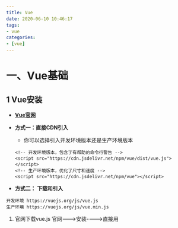 ```yaml
---
title: Vue
date: 2020-06-10 10:46:17
tags:
- vue
categories:
- [vue]
---
```


# 

#  一、Vue基础

##  1 Vue安装

* **[Vue官网]( https://cn.vuejs.org/ )**

* **方式一：直接CDN引入**

  * 你可以选择引入开发环境版本还是生产环境版本

  ```
  <!-- 开发环境版本，包含了有帮助的命令行警告 --> 
  <script src="https://cdn.jsdelivr.net/npm/vue/dist/vue.js"></script>
  <!-- 生产环境版本，优化了尺寸和速度 -->
  <script src="https://cdn.jsdelivr.net/npm/vue"></script>
  ```

* **方式二： 下载和引入**

```
开发环境 https://vuejs.org/js/vue.js 
生产环境 https://vuejs.org/js/vue.min.js
```

1. 官网下载vue.js   官网--->安装---->直接用<script>引入方式(下载文件就是vue.js)  -----  开发阶段下载开发版本
2. 在项目中新建js文件夹  再将vue.js文件  放入js文件夹下
3. 引入及使用

   * 创建Vue对象的时候，传入了一些options：{}
     * {}中包含了el属性：该属性决定了这个Vue对象挂载到哪一个元素上,以"id"确定元素。
     * {}中包含了data属性：该属性中通常会存储一些数据
       * 这些数据可以是我们直接定义出来的。
       * 也可能是来自网络，从服务器加载的。

```
    <div id="app">{{message}}
        <h1>{{name}}</h1>
    </div>
    <script src="../js/vue.js"></script>
    <script>
        const app = new Vue({
            el:'#app',
            data:{
                message:'你好呀  hello  vue',
                name : 'maxthon'
            }
        })
    </script>
```

* **方式三：NPM安装**

```js
npm install vue --save
```



##  2 Vue中的MVVM

* [MVVM维基百科](https://zh.wikipedia.org/wiki/MVVM)

  ![](Vuejs/vue-mvvm.png)

* View

  * DOM层。
  * 给用户展示各种信息。

* Model
  
  * 数据层 -->传入Vue的options中的data
* VueModel
  * 视图模型层：View和Model沟通的桥梁。
  * 实现了Data Binding，也就是数据绑定，将Model的改变实时的反应到View中
  * 实现了DOM Listener，也就是DOM监听，当DOM发生一些事件(点击、滚动、touch等)时，可以监听到，并在需要的情况下改变对应的Data。

##  3 传入Vue的options

* 创建Vue对象的时候，传入了一些options：{}
  * {}中包含了el属性：该属性决定了这个Vue对象挂载到哪一个元素上。
  * {}中包含了data属性：该属性中通常会存储一些数据
    * 这些数据可以是我们直接定义出来的。
    * 也可能是来自网络，从服务器加载的。
  * {}中包含了methods属性：该属性中定义了函数
  * {}中包含了computed 属性:  计算属性

```js
<div id="app">{{message}}
    <h1>{{name}}</h1>
    <ul>
        <li v-for="item in movies">{{item}}</li>
    </ul>
    <h1>当前计数：{{count}}</h1>
    <button v-on:click="add">+</button>
    <button v-on:click="sub">-</button>
</div>
<script src="../js/vue.js"></script>
<script>
    const app = new Vue({
        el:'#app',
        data:{
            message:'你好呀  hello  vue',
            name : 'jack ma',
            movies:['心灵捕手','阿甘正传','星际穿越'],
            count:0
        },
        methods:{
            add(){
                console.log('add')
                this.count++
            },
            sub(){
                console.log('sub')
                this.count--
            }
        }
    })
</script>
```

##  4 Vue生命周期

<img src="Vuejs/vue-lifetime.png" style="zoom: 67%;" />

###  4.1 生命周期各时间节点易错点

1. **created()中获取不了组件及元素**

​       *报错原因：*

* el是在created（）周期函数之后才挂载到Vue中的
* 所以在created（）中获取的组件或元素为空

​      *解决办法：*

* 将获取组件及元素的操作放到mounted（）周期函数中执行

2. **mouted()中可能数据还没有加载完成**

* mouted()在el挂载完成后执行

3. **update()中DOM渲染还没有完成**

* update()在数据更新到DOM后执行

4. **$nextTick()中图片还没有加载完成**

* $nextTick(()=>{回调函数}) 在DOM渲染完成后执行

  * update()钩子函数是在是数据更新到DOM完成的时间节点
  * nextTick()函数是在数据更新且DOM渲染完成后的时间节点(*DOM渲染完成 不包括图片加载完成*)

```
this.$nextTick(() => {
	//DOM渲染完成后需要执行的操作
})
```



#  二、Vue基础语法

##  1 插值操作

#### mustache语法（双大括号）

* 数据绑定是**响应式**的

#### v-once

* 该指令表示元素和组件只渲染一次，view层展示的数据不会随着model层数据的变化而改变。

```js
<div id="app">
    <h1 v-once>{{name}}</h1>
</div>
<script src="../js/vue.js"></script>
<script>
    const app = new Vue({
        el:'#app',
        data:{
            name : 'jack ma'
        }
    })
</script>
```

#### v-html

* 该指令用于解析html代码
* 当数据内容本身就是html代码时可以只用这个指令解析并展示

![1590900171394](Vuejs/v-thml.png)

####  v-text

* v-text作用和Mustache比较相似：都是用于将数据显示在界面中
* v-text通常情况下，接受一个string类型

```js
<div id="app">
    <h1 >{{name}}</h1>---------1
    <h1 v-text="name"></h1>----2
</div>
<script src="../js/vue.js"></script>
<script>
    const app = new Vue({
        el:'#app',
        data:{
            name : 'jack ma'
        }
    })
</script>


//展示效果相同
jack ma------1
jack ma------2
```

####  v-pre

* v-pre用于跳过这个元素和它子元素的编译过程，用于显示原本的Mustache语法。

```js
<div id="app">
    <h1 >{{name}}</h1>---------1
    <h1 v-pre >{{name}}</h1>----2
</div>
<script src="../js/vue.js"></script>
<script>
    const app = new Vue({
        el:'#app',
        data:{
            name : 'jack ma'
        }
    })
</script>


//展示效果相同
jack ma------1
{{name}}------2
```

####  v-cloak

* 在vue实例编译完成之前，浏览器会直接显示未编译的Mustache标签。
* 为了避免这个问题，设置`v-cloak`指令可以 不显示Mustache标签，直到编译结束再显示编译之后的效果
* [v-cloak]{} 设置未编译完成之前的显示效果

```js
<div id="app">
    <h1 v-cloak>{{name}}</h1>
</div>
<script src="../js/vue.js"></script>
<script>
    const app = new Vue({
        el:'#app',
        data:{
            name : 'jack ma'
        }
    })
</script>
<style>
  [v-cloak] {
  	display: none;  //设置为不显示
  }       
</style>
```

##  2 绑定属性

####  v-bind

* `v-bind`用于： 1绑定一个或多个属性；2向组件传递props值

* 可以动态绑定的属性：图片链接`src`、网站链接`href`、类、样式等

* **`v-bind`的语法糖：`:`** 

  ```js
  v-bind:src="http:\\a.png"    等同于    :src="http:\\a.png"
  ```

####  v-bind绑定class

* 1 对象语法

  ```html
  //'active'、'line'为类名
  //isActive、isLine  为标志位  只有true、false取值  控制类是否生效
  <h2 class="title" :class="{'active': isActive, 'line': isLine}">Hello World</h2>
  ```

* 2 数组语法

  * 为类名时带`引号`

  ```html
  //'active'、'line'为类名
  <h2 class="title" :class=“[‘active’, 'line']">Hello World</h2>
  ```

  * 为变量名时不带引号  

  ```js
  <div id="app">
      <h1 :class=“[active, line]">{{name}}</h1>
  </div>
  <script src="../js/vue.js"></script>
  <script>
      const app = new Vue({
          el:'#app',
          data:{
              active : {color: red},
              ling: {font-size: 10px}
          }
      })
  </script>
  ```

####   v-bind绑定style

* 1 对象语法

  * style后面跟的是一个对象类型
    * 对象的key是CSS属性名称
    * 对象的value是具体赋的值，值可以来自于data中的属性

  ```js
  :style="{color: currentColor, fontSize: fontSize + 'px'}"
  ```

* 2 数组语法

  ```html
  <div :style="[baseStyles, overridingStyles]"></div>
  
  data: {
  	baseStyles:{backgroundcolor:'red'}  
  }
  ```

##  3 计算属性

####   computed

* `computed`用于将数据进行转化、多个数据相结合再提供一个简单的属性绑定到html模块中

  * 案例

  ```js
  <div id="app">
      <h1>{{fullName}}</h1>
  </div>
  <script src="../js/vue.js"></script>
  <script>
      const app = new Vue({
          el:'#app',
          data:{
              firstName: 'jack',
              lastName: 'ma'
          },
          computed: {
              fullName(){
                  return this.firstName+ ' '+ lastName
              }
          }
      })
  </script>
  //效果
  jack ma
  ```

* `compoouted`的`get`和`set`

  * `computed`中定义的计算属性本来是包含`get`和`set`方法，`get`用于获取计算属性的结果，`set`用于设置计算属性，但是一般都只需要获取`get`，所以就简写成上面的函数形式，直接返回计算结果
  * 案例

  ```js
  <div id="app">
      <h1>{{fullName}}</h1>
  </div>
  <script src="../js/vue.js"></script>
  <script>
      const app = new Vue({
          el:'#app',
          data:{
              firstName: 'jack',
              lastName: 'ma'
          },
          computed: {
              fullName: {
                  get(){
                      return this.firstName+ ' '+ lastName
                  },
                  set(newName) {
                      const names = newName.split(' ‘)
                      this.firsName = names[0]
                      this,lastName = names[1]
                  }
              }
          }
      })
  </script>
  //效果
  jack ma
  ```

####  computed VS methods

* computed 和 methods中定义的方法都可以达到对data数据加工的效果
* 但是：**计算属性会进行缓存，如果多次使用时，计算属性只会调用一次**  即只会计算一次  然后将计算结果保存，避免了重复无用的计算，节省了计算能力。

##  4 事件监听

####  v-on

* [v-on官方教程](https://cn.vuejs.org/v2/api/#v-on)
* `v-on`监听的事件包括`DOM`原生事件和组件自定义事件

* `v-on`的语法糖：`@`

* 案例

  * 三个点击按钮的效果一样

  ```js
  <div id="app">
      <h1>{{counter}}</h1>
  	<button v-on:click="counter++">点击counter+1</button>
  	<button v-on:click="onCounter">点击counter+1</button>
  	<button @:click="onCounter">点击counter+1</button>
  </div>
  <script src="../js/vue.js"></script>
  <script>
      const app = new Vue({
          el:'#app',
          data:{
              counter: 0
          },
          monteds: {
              onCounter(){
                  this.counter++
              }
          }
      })
  </script>
  ```

####  v-on参数

* 如果`v-on`方法不需要额外参数，那么方法后的()可以不添加

  * 不带`()`时，如果方法本身中有一个参数，那么会默认将原生事件event参数传递进去

* 如果`v-on`需要传入某个参数，同时需要event时，可以通过$event传入原生事件。

* 案例

  ```js
  <div id="app">
      <h1>{{counter}}</h1>
  	<button @:click="addOne">点击counter+1</button>
  	<button @:click="addTen(10, $event)">点击counter+10</button>
  </div>
  <script src="../js/vue.js"></script>
  <script>
      const app = new Vue({
          el:'#app',
          data:{
              counter: 0
          },
          monteds: {
              addOne(event){
                  console.log(event)
                  this.counter++
              },
              addTen(count, event){
                  this.counter += count
                  console.log(event)
              }
          }
      })
  </script>
  ```

####  v-on 修饰符

* `.stop`: 阻止冒泡
* `.prevent`: 阻止默认事件的调用  例如form的submit(提交)
* `.native `:监听组件根元素的原生事件。
* `.once` :只触发一次回调。

####  DOM原生事件列表

**[DOM原生事件列表](https://developer.mozilla.org/zh-CN/docs/Web/Events)**

##  5 条件判断

####  v-if、v-else-if、v-else

* v-if的原理
  
* v-if后面的条件为false时，对应的元素以及其子元素不会渲染。也就是根本不会有对应的标签出现在DOM中。
  
* 案例

  ```js
  <div id="app">
      <div v-if=“score>=90”>优秀</div>
      <div v-else-if=“score>=60”>及格</div>
      <div v-else>不及格</div>
  </div>
  <script src="../js/vue.js"></script>
  <script>
      const app = new Vue({
          el:'#app',
          data:{
              score: 99
          }
      })
  </script>
  ```

####  v-if VS  v-show

* v-if条件为false时，对应的元素以及其子元素不会渲染。
* v-show条件为false时，对应的元素以及其子元素会渲染。只是将元素的display属性设置为none，所以没有显示出来。
* 总结：
  * 当需要在显示与隐藏之间切片很频繁时，使用v-show
  * 当只有少次切换时，通常使用v-if

##  6 遍历循环

####  v-for

* 遍历数组

  * item: 数组中的元素
  * index： 数组中元素的索引

  ```js
  v-for=(item, index) in items
  ```

* 遍历对象

  ```js
  (属性值，属性名，属性索引)  in   info 
  (value, key,  index) in info 
  ```

####  :key

* **key的作用主要是为了高效的更新虚拟DOM。**

* 当某一层有很多相同的节点时，也就是列表节点时，我们希望插入一个新的节点，在B和C之间加一个F

  ![1590913636403](Vuejs/diff-f.png)

  * Vue的虚拟DOM的Diff算法的处理方式是：C更新成F，D更新成C，E更新成D，最后再插入E，所以效率很低

    ![](Vuejs/diff-e.png)

  * 使用key

    * key相当于给每个节点做了唯一的标识
    * 这样就可以直接插入到B、C直接  效率更高

##  7 双向绑定

####  v-model

* `v-model`指令用于实现表单元素和数据的双向绑定
* 可使用标签：`input`、`textarea`

* 案例

  * 双向绑定流程
    * 因为input中的v-model绑定了message，所以会实时将输入的内容传递给message，message发生改变。
    * 当message发生改变时，因为上面我们使用Mustache语法，将message的值插入到DOM中，所以DOM会发生响应的改变。

  ```js
  <div id="app">
      <input type="text" v-model="message">
      <h2>{{message}}</h2>
  </div>
  <script src="../js/vue.js"></script>
  <script>
      const app = new Vue({
          el:'#app',
          data:{
              message: ''
          }
      })
  </script>
  ```

* **v-model原理**

  * 1.v-bind绑定一个value属性
  * 2.v-on指令给当前元素绑定input事件，将输入赋值给data中的数据

  ```js
  <input type="text" v-model="message">
  等同于
  <input type="text" v-bind:value="message" v-on:input="message = $event.target.value">
  ```

####  v-model:radio

* 用于多个单选框

<img src="Vuejs/v-model-radio.png" style="zoom:75%;" />

####  v-model:checkbox

* 单个勾选框：
  * v-model即为布尔值.
  * 此时input的value并不影响v-model的值。
* 多个复选框：
  * 当是多个复选框时，因为可以选中多个，所以对应的data中属性是一个数组。
  * 当选中某一个时，就会将input的value添加到数组中。

<img src="Vuejs/v-model-checkbox.png" style="zoom:75%;" />

<img src="Vuejs/v-model=checkbox-1.png" style="zoom:75%;" />

####   v-model:select

* 单选：
  * 只能选中一个值。
  * v-model绑定的是一个值。
  * 当我们选中option中的一个时，会将它对应的value赋值到mySelect中
* 多选：可以选中多个值。
  * v-model绑定的是一个数组。
  * 当选中多个值时，就会将选中的option对应的value添加到数组mySelects中

<img src="Vuejs/v-model-select-1.png" style="zoom:80%;" />

<img src="Vuejs/v-model-select-2.png" style="zoom:80%;" />

<img src="Vuejs/v-model-select-3.png" style="zoom:80%;" />

####   v-model修饰符

* lazy修饰符：
  * 默认情况下，v-model默认是在input事件中同步输入框的数据的。
  * 也就是说，一旦有数据发生改变对应的data中的数据就会自动发生改变。
  * lazy修饰符可以让数据在失去焦点或者回车时才会更新：
* number修饰符：
  * 默认情况下，在输入框中无论我们输入的是字母还是数字，都会被当做字符串类型进行处理。
  * 但是如果我们希望处理的是数字类型，那么最好直接将内容当做数字处理。
  * number修饰符可以让在输入框中输入的内容自动转成数字类型：
* trim修饰符：
  * 如果输入的内容首尾有很多空格，通常我们希望将其去除
  * trim修饰符可以过滤内容左右两边的空格

```js
v-model.lazy="message"
v-model.number="message"
v-model.trim="message"
```





#  三、Vue组件化开发

##  1 组件化开发基础内容

###  1.1 注册组件

1. 创建组件构造器

* `Vue.extend()`
  * 传入自定义组件的模板 `template`
  * Vue2.x后这种写法就不再使用

2. 注册组件

* `Vue.component()`
  * 将组件构造器注册为一个组件，并且给它起一个组件的标签名称。
  * 传递两个参数：1、注册组件的标签名 2、组件构造器

3. 使用组件
   * 组件必须挂载在Vue实例下

```js
<div id="app">
    <!-- 3 使用组件 -->
    <m-cpn></m-cpn>
 </div>
 <script src="../js/vue.js"></script>
 <script>
    //  1 创建组件构造器
    const myComponent = Vue.extend({
        template: `
            <div>
                <h2>组件标题</h2>
                <p>我是组件内容</p>
            </div>
        `
    })
    // 2 注册组件  并定义组件标签的名称
    Vue.component('m-cpn', myComponent)
    
     const app = new Vue({
         el:'#app'
     })
 </script>
```



###  1.2 全局组件与局部组件

1. 全局组件

* 调用Vue.component()注册组件时，组件的注册是全局的。通该方法注册的组件可以在任意Vue实例下使用。

```js
// app1、app2两个实例都可以使用这个组件
<div id="app1">
    <!-- 3 使用组件 -->
    <m-cpn></m-cpn>
 </div>
<div id="app2">
    <!-- 3 使用组件 -->
    <m-cpn></m-cpn>
 </div>
 <script src="../js/vue.js"></script>
 <script>
    //  1 创建组件构造器
    const myComponent = Vue.extend({
        template: `
            <div>
                <h2>组件标题</h2>
                <p>我是组件内容</p>
            </div>
        `
    })
    // 2 注册组件  并定义组件标签的名称
    Vue.component('m-cpn', myComponent)
    
     const app1 = new Vue({
         el:'#app1'
     })
     
 	 const app2 = new Vue({
         el:'#app2'
     })
 </script>
```

2. 局部组件

* 若组件是在某个Vue实例中注册的，那么这个组件是局部组件，只能在这个Vue实例中使用。

```js
// app1可以使用这个组件   app2不会渲染出该组件
<div id="app1">
    <!-- 3 使用组件 -->
    <m-cpn></m-cpn>
 </div>
<div id="app2">
    <!-- 3 使用组件 -->
    <m-cpn></m-cpn>
 </div>
 <script src="../js/vue.js"></script>
 <script>
    //  1 创建组件构造器
    const myComponent = Vue.extend({
        template: `
            <div>
                <h2>组件标题</h2>
                <p>我是组件内容</p>
            </div>
        `
    })
    
     const app1 = new Vue({
         el:'#app1',
         components: {
             'my-cpn': myComponent   // 2 注册组件  并定义组件标签的名称
         }
     })
     
 	 const app2 = new Vue({
         el:'#app2'
     })
 </script>
```

###  1.3 父组件与子组件

* 传入组件构造器可以有： 模板`template`,还可以注册子组件`components`

```js
<div id="app">
    <!-- 3 使用组件 -->
    <parent-cpn></parent-cpn>
 </div>
 <script src="../js/vue.js"></script>
 <script>
    //  1 创建子组件构造器
    const myComponent1 = Vue.extend({
        template: `
            <div>
                <h2>我是子组件</h2>
                <p>我是子组件内容</p>
            </div>
        `
    })
    //  2 创建父组件构造器
    const myComponent2 = Vue.extend({
        template: `
            <div>
                <h2>我是父组件</h2>
                <p>我是父组件内容</p>
            </div>
        `,
        components: {
            'child-cpn': myComponent1   //父组件中注册子组件
        }
    })

     const app = new Vue({
         el:'#app',
         components: {
            'parent-cpn': myComponent2   //Vue实例中注册父组件
        }
     })
 </script>
```

###  1.4 注册组件语法糖

1. 注册全局组件语法糖

```js
Vue.component('m-cpn', {
    template: `
        <div>
            <h2>组件标题</h2>
            <p>我是组件内容</p>
        </div>
    `
})
```

2. 注册局部组件语法糖

```js
 const app = new Vue({
     el:'#app',
     components: {
        'parent-cpn': {
            template: `
                <div>
                    <h2>组件标题</h2>
                    <p>我是组件内容</p>
                </div>
            ` 
        }  
    }
 })
```

###  1.5 模板分离写法

1. 使用`<script> `标签实现

```js
<!-- 使用组件 -->
<div id="app">
    <m-cpn></m-cpn>
 </div>

 <!-- 组件模板 -->
 <script type="text/x-template" id="myCpn">
     <div>
        <h2>组件标题</h2>
        <p>我是组件内容</p>
    </div>
 </script>
 <script src="../js/vue.js"></script>

 <!-- Vue实例 -->
 <script>
     const app = new Vue({
         el:'#app',
         components: {
            'm-cpn': {
                template: '#myCpn'
            }
         }
     })
 </script>
```

2. 使用`<template>`标签实现

```js
<!-- 使用组件 -->
<div id="app">
    <m-cpn></m-cpn>
 </div>

 <!-- 组件模板 -->
 <template id="myCpn">
     <div>
        <h2>组件标题</h2>
        <p>我是组件内容</p>
    </div>
 </template>

 <script src="../js/vue.js"></script>
 <!-- Vue实例 -->
 <script>
     const app = new Vue({
         el:'#app',
         components: {
            'm-cpn': {
                template: '#myCpn'
            }
         }
     })
 </script>
```

###  1.6 组件数据存储

* **data在组件中必须是一个函数**
  * 因为组件会在多个位置使用，若data是对象形式，那么多个使用的位置就会指向同一个数据内存地址，一个位置修改数据，其他地方也会发生改变，导致组件相互影响，不能单独使用。若data是函数形式，在多个位置使用该组件时，会data函数会返回一个属于使用时组件自己的数据存储地址，是的组件使用是隔离的，不会互相影响。

```js
// 使用组件 
<div id="app">
    <m-cpn></m-cpn>
 </div>

 // 组件模板 
 <template id="myCpn">
     <div>
        <h2>组件标题</h2>
        <p>我是组件内容</p>
		<p>{{message}}</p>    
    </div>
 </template>
 <script src="../js/vue.js"></script>

 // Vue实例 
 <script>
     const app = new Vue({
         el:'#app',
         components: {
            'm-cpn': {
                template: '#myCpn',
                data(){
                    return {
                        message: '我是组件数据'
                    }
                }
            }
         }
     })
 </script>
```



##  2 父子间通信

###  2.1 父级向子级传递

* 在组件中，使用选项`props`来声明需要从父级接收到的数据。

* `props`的两种写法
  * 1 `props: {数据名： 数据类型声明}`
  * 2 `props: {数据名： {type：数据类型声明, default: 该数据默认值 }}`
  
* 注意：

  * 数据可以有多个类型： `props: {message: [string, Number]}`

  * 对象和数组默认值必须是函数

    ```js
    props: {
      cInfo: {
        type: Object,
        default() {
          return {}
        }
      }
    }
    ```

* 案例：

 ```js
<div id="app">
  <cpn :c-info="info" ></cpn>
</div>

<template id="cpn">
  <div>
    <h2>{{cInfo}}</h2>
    <h2>{{childMyMessage}}</h2>
  </div>
</template>

<script src="../js/vue.js"></script>
<script>
  const cpn = {
    template: '#cpn',
    props: {
      cInfo: {
        type: Object,
        default() {
          return {}
        }
      }
    }
  }

  const app = new Vue({
    el: '#app',
    data: {
      info: {
        name: 'why',
        age: 18,
        height: 1.88
      }
    },
    components: {
      cpn
    }
  })
</script>
 ```

###  2.2 子级向父级传递

**通过自定义事件实现子级向父级传递数据和事件**

* 自定义事件流程：
  * 1 在子组件中，通过$emit()来触发事件。（出发事件 同时可将数据传递出去）

    ```js
    this.$emit('自定义事件名'，数据)
    ```

  * 2 在父组件中，通过v-on来监听子组件事件。

    ```js
    //父组件中 
    // <cpn>为子组件
    <cpn @自定义事件名="cpnClick"></cpn>
    ```

* 案例：

```js
<!--父组件模板-->
<div id="app">
  <cpn @item-click="cpnClick"></cpn>
</div>

<!--子组件模板-->
<template id="cpn">
  <div>
    <button v-for="item in categories"
            @click="btnClick(item)">
      {{item.name}}
    </button>
  </div>
</template>

<script src="../js/vue.js"></script>
<script>

  // 1.子组件
  const cpn = {
    template: '#cpn',
    data() {
      return {
        categories: [
          {id: 'aaa', name: '热门推荐'},
          {id: 'bbb', name: '手机数码'},
          {id: 'ccc', name: '家用家电'},
          {id: 'ddd', name: '电脑办公'},
        ]
      }
    },
    methods: {
      btnClick(item) {
        // 发射事件: 自定义事件
        this.$emit('item-click', item)
      }
    }
  }

  // 2.父组件
  const app = new Vue({
    el: '#app',
    data: {
      message: '你好啊'
    },
    components: {
      cpn
    },
    methods: {
      cpnClick(item) {
        console.log('cpnClick', item);
      }
    }
  })
</script>

```

##  3 父子组件的直接访问

###  3.1 父访问子

####  3.1.1 $children

**语法:**

```js
//返回值为数组  拿到当前组件的所有子组件
this.$children

//以索引值拿到特定的子组件
this.$children[i]

//拿到特定组件后可以：1获取、修改子组件的数据  2调用子组件的方法 等
this.$children[i].属性
this.$children[i].方法
```

**$children的缺陷**

* 但是当子组件过多，我们需要拿到其中一个时，往往不能确定它的索引值，甚至还可能会发生变化。

* 需要快速且明确获取其中一个特定的组件，这个时候就可以使用$refs

####   3.1.2 $refs

**语法：**

* $refs和ref指令配合使用

* 1 通过ref给某一个子组件绑定一个特定的ID。

  ```html
  <child-cpn ref="child"></child-cpn>
  ```

* 2 通过this.$refs.ID就可以访问到该组件

  ```js
  this.$refs.child.属性/方法
  ```

###  3.2 子访问父

####  3.2.1 $parent

**语法：**

```js
//在子组件中  使用先的语法可以拿到父组件  
this.$parent

//拿到特父组件后可以：1获取、修改父组件的数据  2调用父组件的方法 等
this.$parent.属性
this.$parent.方法
```

* 不建议使用该方式操作父组件数据  因为这样会提高耦合度  容易引起一些问题  也不便于维护

####  3.2.2 $root

* `$root`可以在子组件中直接访问根组件也就是Vue对象，可以访问Vue对象下的数据和方法

* 语法: 

  ```js
  this.$root
  ```

###  3.3 非父子访问

* 非父子组件关系包括多个层级的组件，也包括兄弟组件的关系。

####  3.3.1 中央事件总线

**事件总线类似于Vuex， 只是Vuex用于管理状态， 事件总线用于管理事件**

**应用场景：**

* 相隔一个或多个组件的两个组件之间的通信

**使用：**

* main.js中新建Vue实例作为事件总线: `Vue.prototype.$bus = new Vue()`

```
Vue.prototype.$bus = new Vue()

new Vue({
  router,
  render: h => h(App),
}).$mount('#app')
```

* 组件发出全局事件：  

```
this.$bus.$emit('发出事件名'，参数)
```

* 组件监听全局事件：（一般在生命周期函数总监听）

```
this.$bus.$on('发出事件名', (参数) => {
 //处理事件       
})
```

* 组件取消全局事件的监听

```
this.$bus.$off('发出事件名', 函数名)   //函数名：需要取消事件监听的函数
```

##  4 插槽

* [插槽官网教程]( https://cn.vuejs.org/v2/guide/components-slots.html )











###   脚手架3中 配置文件别名

1. 在根目录下新建vue.config.js

* '@'表示： 'src'
* alias下配置别名

```
//vue.config.js
module.exports = {
    configureWebpack:{
        resolve: {
            alias: {
                'assets': '@/assets',
                'common': '@/common',
                'components': '@/components',
                'network': '@/network',
                'store': '@/store',
                'views': '@/views',
            }
        }
    }
}
```





###  混入

**混入提供了一种将组件中共有的部分抽离实现可复用的功能。组件中的任何部分都可抽离（data,methods,生命周期函数等）**

**定义：**

```
const mixin = {
  data: function () {
    return {
      message: 'hello',
      foo: 'abc'
    }
  },
  created: function () {
    this.hello()
  },
  methods: {
    hello: function () {
      console.log('hello from mixin!')
    }
  }
}
```

**使用：**

```
//app对象中就包含了 mixin对象中的data、methods、生命周期函数
const app = new Vue({
  mixins: [mixin],
})
```

**混入规则：**

* 1 data(数据)合并冲突  以组件数据优先
* 2  同名钩子函数将合并为一个数组，因此都将被调用。另外，混入对象的钩子将在组件自身钩子**之前**调用。
* 3  值为对象的选项，例如 `methods`、`components` 和 `directives`，将被合并为同一个对象。两个对象键名冲突时，取组件对象的键值对。  



###  getters方法->组件计算属性

将vuex中的getter中的方法直接转化成组件的计算属性

**store定义：**

```js
//state
const state = {
  cartList: []
}

//getters.js
export default {
  cartLength(state){
    return state.cartList.length
  }
}
```

**使用：**

```js
//导入
import { mapGetters } from 'vuex'

//使用
computed: {
  //1 不改别名用法
  ...mapGetters(['cartLength']),
  //2 改别名用法
  ...mapGetters({
    length: 'cartLength'
  })
}

//html
<p>{{cartLength}}</p>  //1 不改别名用法
<p>{{length}}</p>      //2 改别名用法
```



###  actions方法->组件方法

将vuex中的actions中的方法直接转化成组件的方法中的方法

* **注意：actions可以返回promise**

**store定义：**

```js
//actions.js
export default {
  addCart(context, payload){
    return new Promise((resolve, reject) => {
      if(...){
        resolve('成功')
      }else{
        resolve('成功')
      }  
    })
  }
}
```

**使用：**

```js
//导入
import { mapActions }  from 'vuex'

//使用
methods: {
  //1 不改别名用法
  ...mapActions(['addCart'])	
  //2 改别名用法
  ...mapActions({
    add: 'addCart'
  })
}

//调用
//原始调用
this.$store.dispatch('addCart', cart).then((res) => {
  console.log(res)
})
//引入后调用
this.addCart(cart).then((res) => {
  console.log(res)
})
```





##  零碎知识点

* 拿到组件的元素`$el`

```
//例：获取scroll组件到顶部的距离
this.$refs.scroll.$el.offsetTop
```





###   数组可响应式的方法

push()
pop()
shift()
unshift()
splice()
sort()
reverse()



注意：arry[0] = 'adfa'  索引修改不会刷新界面
Vue只带的方法：
Vue.set(对象，索引，替换值)